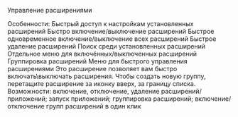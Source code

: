 Управление расширениями

Особенности:
Быстрый доступ к настройкам установленных расширений
Быстро включение/выключение расширений
Быстрое одновременное включение/выключение всех расширений
Быстрое удаление расширений
Поиск среди установленных расширений
Отдельное меню для включённых/выключенных расширений
Группировка расширений
Меню для быстрого управления расширениями
Это расширение позволяет вам быстро включать\выключать расширения.
Чтобы создать новую группу, перетащите расширение за иконку вверх, за границу списка.
Возможности:
включение, отключение, удаление расширений/приложений;
запуск приложений;
группировка расширений;
включение/отключение групп расширений в один клик
